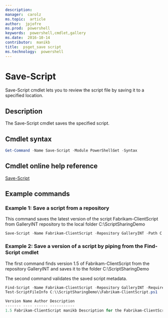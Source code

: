 ```yaml
---
description:  
manager:  carolz
ms.topic:  article
author:  jpjofre
ms.prod:  powershell
keywords:  powershell,cmdlet,gallery
ms.date:  2016-10-14
contributor:  manikb
title:  psget_save script
ms.technology:  powershell
---
```


# Save-Script

Save-Script cmdlet lets you to review the script file by saving it to a specified location.

## Description

The Save-Script cmdlet saves the specified script.

## Cmdlet syntax

```powershell
Get-Command -Name Save-Script -Module PowerShellGet -Syntax
```
## Cmdlet online help reference

[Save-Script](http://go.microsoft.com/fwlink/?LinkId=619786)

## Example commands

### Example 1: Save a script from a repository
This command saves the latest version of the script Fabrikam-ClientScript from GalleryINT repository to the local folder C:\ScriptSharingDemo

```powershell
Save-Script -Name Fabrikam-ClientScript -Repository GalleryINT -Path C:\ScriptSharingDemo
```

### Example 2: Save a version of a script by piping from the Find-Script cmdlet

The first command finds version 1.5 of Fabrikam-ClientScript from the repository GalleryINT and saves it to the folder C:\ScriptSharingDemo

The second command validates the saved script metadata.

```powershell
Find-Script -Name Fabrikam-ClientScript -Repository GalleryINT -RequiredVersion 1.5 | Save-Script -Path C:\\ScriptSharingDemo
Test-ScriptFileInfo C:\\ScriptSharingDemo\\Fabrikam-ClientScript.ps1

Version Name Author Description
------- ---- ------ -----------
1.5 Fabrikam-ClientScript manikb Description for the Fabrikam-ClientScript script
```

